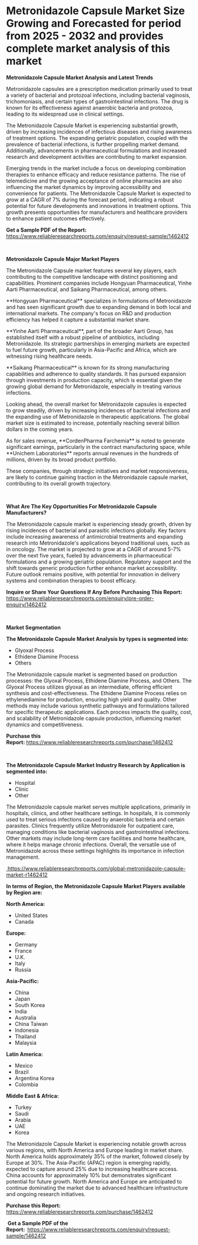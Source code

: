 <p><h1>Metronidazole Capsule Market Size Growing and Forecasted for period from 2025 - 2032 and provides complete market analysis of this market</h1></p><p><strong>Metronidazole Capsule Market Analysis and Latest Trends</strong></p>
<p><p>Metronidazole capsules are a prescription medication primarily used to treat a variety of bacterial and protozoal infections, including bacterial vaginosis, trichomoniasis, and certain types of gastrointestinal infections. The drug is known for its effectiveness against anaerobic bacteria and protozoa, leading to its widespread use in clinical settings. </p><p>The Metronidazole Capsule Market is experiencing substantial growth, driven by increasing incidences of infectious diseases and rising awareness of treatment options. The expanding geriatric population, coupled with the prevalence of bacterial infections, is further propelling market demand. Additionally, advancements in pharmaceutical formulations and increased research and development activities are contributing to market expansion.</p><p>Emerging trends in the market include a focus on developing combination therapies to enhance efficacy and reduce resistance patterns. The rise of telemedicine and the growing acceptance of online pharmacies are also influencing the market dynamics by improving accessibility and convenience for patients. The Metronidazole Capsule Market is expected to grow at a CAGR of 7% during the forecast period, indicating a robust potential for future developments and innovations in treatment options. This growth presents opportunities for manufacturers and healthcare providers to enhance patient outcomes effectively.</p></p>
<p><strong>Get a Sample PDF of the Report:&nbsp;</strong> <a href="https://www.reliableresearchreports.com/enquiry/request-sample/1462412?utm_campaign=2724&utm_medium=2&utm_source=Github&utm_content=ia&utm_term=19042025&utm_id=metronidazole-capsule">https://www.reliableresearchreports.com/enquiry/request-sample/1462412</a></p>
<p>&nbsp;</p>
<p><strong>Metronidazole Capsule Major Market Players</strong></p>
<p><p>The Metronidazole Capsule market features several key players, each contributing to the competitive landscape with distinct positioning and capabilities. Prominent companies include Hongyuan Pharmaceutical, Yinhe Aarti Pharmaceutical, and Saikang Pharmaceutical, among others.</p><p>**Hongyuan Pharmaceutical** specializes in formulations of Metronidazole and has seen significant growth due to expanding demand in both local and international markets. The company's focus on R&D and production efficiency has helped it capture a substantial market share. </p><p>**Yinhe Aarti Pharmaceutical**, part of the broader Aarti Group, has established itself with a robust pipeline of antibiotics, including Metronidazole. Its strategic partnerships in emerging markets are expected to fuel future growth, particularly in Asia-Pacific and Africa, which are witnessing rising healthcare needs. </p><p>**Saikang Pharmaceutical** is known for its strong manufacturing capabilities and adherence to quality standards. It has pursued expansion through investments in production capacity, which is essential given the growing global demand for Metronidazole, especially in treating various infections.</p><p>Looking ahead, the overall market for Metronidazole capsules is expected to grow steadily, driven by increasing incidences of bacterial infections and the expanding use of Metronidazole in therapeutic applications. The global market size is estimated to increase, potentially reaching several billion dollars in the coming years.</p><p>As for sales revenue, **CordenPharma Farchemia** is noted to generate significant earnings, particularly in the contract manufacturing space, while **Unichem Laboratories** reports annual revenues in the hundreds of millions, driven by its broad product portfolio. </p><p>These companies, through strategic initiatives and market responsiveness, are likely to continue gaining traction in the Metronidazole capsule market, contributing to its overall growth trajectory.</p></p>
<p>&nbsp;</p>
<p><strong>What Are The Key Opportunities For Metronidazole Capsule Manufacturers?</strong></p>
<p><p>The Metronidazole capsule market is experiencing steady growth, driven by rising incidences of bacterial and parasitic infections globally. Key factors include increasing awareness of antimicrobial treatments and expanding research into Metronidazole's applications beyond traditional uses, such as in oncology. The market is projected to grow at a CAGR of around 5-7% over the next five years, fueled by advancements in pharmaceutical formulations and a growing geriatric population. Regulatory support and the shift towards generic production further enhance market accessibility. Future outlook remains positive, with potential for innovation in delivery systems and combination therapies to boost efficacy.</p></p>
<p><strong>Inquire or Share Your Questions If Any Before Purchasing This Report:</strong> <a href="https://www.reliableresearchreports.com/enquiry/pre-order-enquiry/1462412?utm_campaign=2724&utm_medium=2&utm_source=Github&utm_content=ia&utm_term=19042025&utm_id=metronidazole-capsule">https://www.reliableresearchreports.com/enquiry/pre-order-enquiry/1462412</a></p>
<p>&nbsp;</p>
<p><strong>Market Segmentation</strong></p>
<p><strong>The Metronidazole Capsule Market Analysis by types is segmented into:</strong></p>
<p><ul><li>Glyoxal Process</li><li>Ethidene Diamine Process</li><li>Others</li></ul></p>
<p><p>The Metronidazole capsule market is segmented based on production processes: the Glyoxal Process, Ethidene Diamine Process, and Others. The Glyoxal Process utilizes glyoxal as an intermediate, offering efficient synthesis and cost-effectiveness. The Ethidene Diamine Process relies on ethylenediamine for production, ensuring high yield and quality. Other methods may include various synthetic pathways and formulations tailored for specific therapeutic applications. Each process impacts the quality, cost, and scalability of Metronidazole capsule production, influencing market dynamics and competitiveness.</p></p>
<p><strong>Purchase this Report:&nbsp;</strong><a href="https://www.reliableresearchreports.com/purchase/1462412?utm_campaign=2724&utm_medium=2&utm_source=Github&utm_content=ia&utm_term=19042025&utm_id=metronidazole-capsule">https://www.reliableresearchreports.com/purchase/1462412</a></p>
<p>&nbsp;</p>
<p><strong>The Metronidazole Capsule Market Industry Research by Application is segmented into:</strong></p>
<p><ul><li>Hospital</li><li>Clinic</li><li>Other</li></ul></p>
<p><p>The Metronidazole capsule market serves multiple applications, primarily in hospitals, clinics, and other healthcare settings. In hospitals, it is commonly used to treat serious infections caused by anaerobic bacteria and certain parasites. Clinics frequently utilize Metronidazole for outpatient care, managing conditions like bacterial vaginosis and gastrointestinal infections. Other markets may include long-term care facilities and home healthcare, where it helps manage chronic infections. Overall, the versatile use of Metronidazole across these settings highlights its importance in infection management.</p></p>
<p><a href="https://www.reliableresearchreports.com/global-metronidazole-capsule-market-r1462412?utm_campaign=2724&utm_medium=2&utm_source=Github&utm_content=ia&utm_term=19042025&utm_id=metronidazole-capsule">&nbsp;https://www.reliableresearchreports.com/global-metronidazole-capsule-market-r1462412</a></p>
<p><strong>In terms of Region, the Metronidazole Capsule Market Players available by Region are:</strong></p>
<p>
    <p> <strong> North America: </strong>
        <ul>
            <li>United States</li>
            <li>Canada</li>
        </ul>
        </p> 
    <p> <strong> Europe: </strong>
        <ul>
            <li>Germany</li>
            <li>France</li>
            <li>U.K.</li>
            <li>Italy</li>
            <li>Russia</li>
        </ul>
        </p> 
    <p> <strong> Asia-Pacific: </strong>
        <ul>
            <li>China</li>
            <li>Japan</li>
            <li>South Korea</li>
            <li>India</li>
            <li>Australia</li>
            <li>China Taiwan</li>
            <li>Indonesia</li>
            <li>Thailand</li>
            <li>Malaysia</li>
        </ul>
        </p> 
    <p> <strong> Latin America: </strong>
        <ul>
            <li>Mexico</li>
            <li>Brazil</li>
            <li>Argentina Korea</li>
            <li>Colombia</li>
        </ul>
        </p> 
    <p> <strong> Middle East & Africa: </strong>
        <ul>
            <li>Turkey</li>
            <li>Saudi</li>
            <li>Arabia</li>
            <li>UAE</li>
            <li>Korea</li>
        </ul>
    </p>
    </p>
<p><p>The Metronidazole Capsule Market is experiencing notable growth across various regions, with North America and Europe leading in market share. North America holds approximately 35% of the market, followed closely by Europe at 30%. The Asia-Pacific (APAC) region is emerging rapidly, expected to capture around 25% due to increasing healthcare access. China accounts for approximately 10% but demonstrates significant potential for future growth. North America and Europe are anticipated to continue dominating the market due to advanced healthcare infrastructure and ongoing research initiatives.</p></p>
<p><strong>Purchase this Report: </strong><a href="https://www.reliableresearchreports.com/purchase/1462412?utm_campaign=2724&utm_medium=2&utm_source=Github&utm_content=ia&utm_term=19042025&utm_id=metronidazole-capsule">https://www.reliableresearchreports.com/purchase/1462412</a></p>
<p>&nbsp;<strong>Get a Sample PDF of the Report:&nbsp;&nbsp;</strong><a href="https://www.reliableresearchreports.com/enquiry/request-sample/1462412?utm_campaign=2724&utm_medium=2&utm_source=Github&utm_content=ia&utm_term=19042025&utm_id=metronidazole-capsule">https://www.reliableresearchreports.com/enquiry/request-sample/1462412</a></p>
<p><strong></strong></p>
<p><p></p><p></p><p></p></p>
